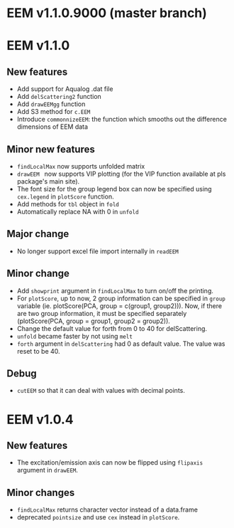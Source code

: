 # EEM v1.1.0.9000 (master branch)

# EEM v1.1.0
## New features
* Add support for Aqualog .dat file
* Add `delScattering2` function
* Add `drawEEMgg` function
* Add S3 method for `c.EEM`
* Introduce `commonnizeEEM`: the function which smooths out the difference dimensions of EEM data

## Minor new features
* `findLocalMax` now supports unfolded matrix
* `drawEEM ` now supports VIP plotting (for the VIP function available at pls package's main site). 
* The font size for the group legend box can now be specified using `cex.legend` in `plotScore` function.
* Add methods for `tbl` object in `fold`
* Automatically replace NA with 0 in `unfold`

## Major change
* No longer support excel file import internally in `readEEM`

## Minor change
* Add `showprint` argument in `findLocalMax` to turn on/off the printing.
* For `plotScore`, up to now, 2 group information can be specified in `group` variable (ie. plotScore(PCA, group = c(group1, group2))). Now, if there are two group information, it must be specified separately (plotScore(PCA, group = group1, group2 = group2)).
* Change the default value for forth from 0 to 40 for delScattering. 
* `unfold` became faster by not using `melt`
* `forth` argument in `delScattering` had 0 as default value. The value was reset to be 40. 

## Debug
* `cutEEM` so that it can deal with values with decimal points.

# EEM v1.0.4
## New features
* The excitation/emission axis can now be flipped using `flipaxis` argument in `drawEEM`.

## Minor changes
* `findLocalMax` returns character vector instead of a data.frame
* deprecated `pointsize` and use `cex` instead in `plotScore`.
